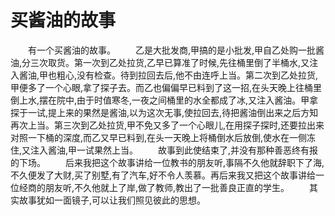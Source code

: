 # 买酱油的故事
　　有一个买酱油的故事。 
　　乙是大批发商,甲搞的是小批发,甲自乙处购一批酱油,分三次取货。第一次到乙处拉货,乙早已算准了时候,先往桶里倒了半桶水,又注入酱油,甲也粗心,没有检查。待到拉回去后,他不由连呼上当。第二次到乙处拉货,甲便多了一个心眼,拿了探子去。而乙也偏偏早已料到了这一招,在头天晚上往桶里倒上水,摆在院中,由于时值寒冬,一夜之间桶里的水全都成了冰,又注入酱油。甲拿探于一试,提上来的果然是酱油,以为这次无事,使拉回去,待把酱油倒出来之后方知再次上当。第三次到乙处拉货,甲不免又多了一个心眼儿,在用探子探时,还要拉出来对照一下桶的深度,而乙又早已料到,在头一天晚上将桶倒水后放倒,使水在一侧冻住,又注入酱油,甲一试果然上当。 
　　故事到此使结束了,并没有那种善恶终有报的下场。 
　　后来我把这个故事讲给一位教书的朋友听,事隔不久他就辞职下了海,不久便发了大财,买了别墅,有了汽车,好不令人羡慕。再后来我又把这个故事讲给一位经商的朋友听,不久他就上了岸,做了教师,教出了一批善良正直的学生。 
　　其实故事犹如一面镜子,可以让我们照见彼此的思想。
 